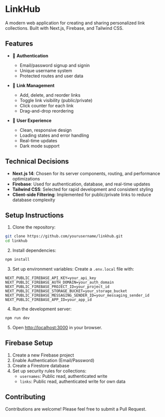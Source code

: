 # LinkHub

A modern web application for creating and sharing personalized link collections. Built with Next.js, Firebase, and Tailwind CSS.

## Features

- 🔐 **Authentication**

  - Email/password signup and signin
  - Unique username system
  - Protected routes and user data

- 🔗 **Link Management**

  - Add, delete, and reorder links
  - Toggle link visibility (public/private)
  - Click counter for each link
  - Drag-and-drop reordering

- 🎨 **User Experience**
  - Clean, responsive design
  - Loading states and error handling
  - Real-time updates
  - Dark mode support

## Technical Decisions

- **Next.js 14**: Chosen for its server components, routing, and performance optimizations
- **Firebase**: Used for authentication, database, and real-time updates
- **Tailwind CSS**: Selected for rapid development and consistent styling
- **Client-side Filtering**: Implemented for public/private links to reduce database complexity

## Setup Instructions

1. Clone the repository:

```bash
git clone https://github.com/yourusername/linkhub.git
cd linkhub
```

2. Install dependencies:

```bash
npm install
```

3. Set up environment variables:
   Create a `.env.local` file with:

```
NEXT_PUBLIC_FIREBASE_API_KEY=your_api_key
NEXT_PUBLIC_FIREBASE_AUTH_DOMAIN=your_auth_domain
NEXT_PUBLIC_FIREBASE_PROJECT_ID=your_project_id
NEXT_PUBLIC_FIREBASE_STORAGE_BUCKET=your_storage_bucket
NEXT_PUBLIC_FIREBASE_MESSAGING_SENDER_ID=your_messaging_sender_id
NEXT_PUBLIC_FIREBASE_APP_ID=your_app_id
```

4. Run the development server:

```bash
npm run dev
```

5. Open [http://localhost:3000](http://localhost:3000) in your browser.

## Firebase Setup

1. Create a new Firebase project
2. Enable Authentication (Email/Password)
3. Create a Firestore database
4. Set up security rules for collections:
   - `usernames`: Public read, authenticated write
   - `links`: Public read, authenticated write for own data

## Contributing

Contributions are welcome! Please feel free to submit a Pull Request.
